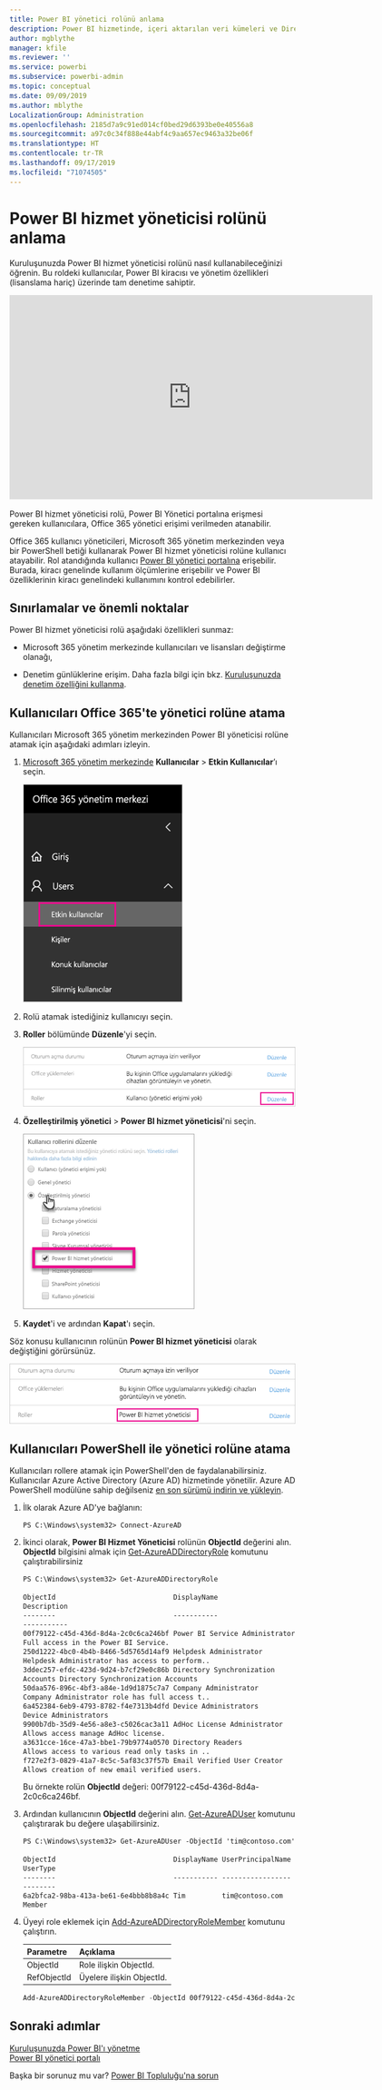 ```yaml
---
title: Power BI yönetici rolünü anlama
description: Power BI hizmetinde, içeri aktarılan veri kümeleri ve DirectQuery için satır düzeyi güvenliği yapılandırma.
author: mgblythe
manager: kfile
ms.reviewer: ''
ms.service: powerbi
ms.subservice: powerbi-admin
ms.topic: conceptual
ms.date: 09/09/2019
ms.author: mblythe
LocalizationGroup: Administration
ms.openlocfilehash: 2185d7a9c91ed014cf0bed29d6393be0e40556a8
ms.sourcegitcommit: a97c0c34f888e44abf4c9aa657ec9463a32be06f
ms.translationtype: HT
ms.contentlocale: tr-TR
ms.lasthandoff: 09/17/2019
ms.locfileid: "71074505"
---
```

# <a name="understanding-the-power-bi-service-administrator-role"></a>Power BI hizmet yöneticisi rolünü anlama

Kuruluşunuzda Power BI hizmet yöneticisi rolünü nasıl kullanabileceğinizi öğrenin. Bu roldeki kullanıcılar, Power BI kiracısı ve yönetim özellikleri (lisanslama hariç) üzerinde tam denetime sahiptir.

<iframe width="640" height="360" src="https://www.youtube.com/embed/PQRbdJgEm3k?showinfo=0" frameborder="0" allowfullscreen></iframe>

Power BI hizmet yöneticisi rolü, Power BI Yönetici portalına erişmesi gereken kullanıcılara, Office 365 yönetici erişimi verilmeden atanabilir.

Office 365 kullanıcı yöneticileri, Microsoft 365 yönetim merkezinden veya bir PowerShell betiği kullanarak Power BI hizmet yöneticisi rolüne kullanıcı atayabilir. Rol atandığında kullanıcı [Power BI yönetici portalına](service-admin-portal.md) erişebilir. Burada, kiracı genelinde kullanım ölçümlerine erişebilir ve Power BI özelliklerinin kiracı genelindeki kullanımını kontrol edebilirler.

## <a name="limitations-and-considerations"></a>Sınırlamalar ve önemli noktalar

Power BI hizmet yöneticisi rolü aşağıdaki özellikleri sunmaz:

* Microsoft 365 yönetim merkezinde kullanıcıları ve lisansları değiştirme olanağı,

* Denetim günlüklerine erişim. Daha fazla bilgi için bkz. [Kuruluşunuzda denetim özelliğini kullanma](service-admin-auditing.md).

## <a name="assign-users-to-the-admin-role-in-office-365"></a>Kullanıcıları Office 365'te yönetici rolüne atama

Kullanıcıları Microsoft 365 yönetim merkezinden Power BI yöneticisi rolüne atamak için aşağıdaki adımları izleyin.

1. [Microsoft 365 yönetim merkezinde](https://portal.office.com/adminportal/home#/homepage) **Kullanıcılar** > **Etkin Kullanıcılar**’ı seçin.

    ![Microsoft 365 yönetim merkezi](media/service-admin-role/powerbi-admin-users.png)

1. Rolü atamak istediğiniz kullanıcıyı seçin.

1. **Roller** bölümünde **Düzenle**'yi seçin.

    ![Rolleri düzenleme](media/service-admin-role/powerbi-admin-edit-roles.png)

1. **Özelleştirilmiş yönetici** > **Power BI hizmet yöneticisi**'ni seçin.

    ![Power BI hizmet yöneticisi](media/service-admin-role/powerbi-admin-role.png)

1. **Kaydet**'i ve ardından **Kapat**'ı seçin.

Söz konusu kullanıcının rolünün **Power BI hizmet yöneticisi** olarak değiştiğini görürsünüz.

![Roller](media/service-admin-role/powerbi-admin-role-set.png)

## <a name="assign-users-to-the-admin-role-with-powershell"></a>Kullanıcıları PowerShell ile yönetici rolüne atama

Kullanıcıları rollere atamak için PowerShell'den de faydalanabilirsiniz. Kullanıcılar Azure Active Directory (Azure AD) hizmetinde yönetilir. Azure AD PowerShell modülüne sahip değilseniz [en son sürümü indirin ve yükleyin](https://www.powershellgallery.com/packages/AzureAD/).

1. İlk olarak Azure AD'ye bağlanın:
   ```
   PS C:\Windows\system32> Connect-AzureAD
   ```

1. İkinci olarak, **Power BI Hizmet Yöneticisi** rolünün **ObjectId** değerini alın. **ObjectId** bilgisini almak için [Get-AzureADDirectoryRole](/powershell/module/azuread/get-azureaddirectoryrole) komutunu çalıştırabilirsiniz

    ```
    PS C:\Windows\system32> Get-AzureADDirectoryRole

    ObjectId                             DisplayName                        Description
    --------                             -----------                        -----------
    00f79122-c45d-436d-8d4a-2c0c6ca246bf Power BI Service Administrator     Full access in the Power BI Service.
    250d1222-4bc0-4b4b-8466-5d5765d14af9 Helpdesk Administrator             Helpdesk Administrator has access to perform..
    3ddec257-efdc-423d-9d24-b7cf29e0c86b Directory Synchronization Accounts Directory Synchronization Accounts
    50daa576-896c-4bf3-a84e-1d9d1875c7a7 Company Administrator              Company Administrator role has full access t..
    6a452384-6eb9-4793-8782-f4e7313b4dfd Device Administrators              Device Administrators
    9900b7db-35d9-4e56-a8e3-c5026cac3a11 AdHoc License Administrator        Allows access manage AdHoc license.
    a3631cce-16ce-47a3-bbe1-79b9774a0570 Directory Readers                  Allows access to various read only tasks in ..
    f727e2f3-0829-41a7-8c5c-5af83c37f57b Email Verified User Creator        Allows creation of new email verified users.
    ```

    Bu örnekte rolün **ObjectId** değeri: 00f79122-c45d-436d-8d4a-2c0c6ca246bf.

1. Ardından kullanıcının **ObjectId** değerini alın. [Get-AzureADUser](/powershell/module/azuread/get-azureaduser) komutunu çalıştırarak bu değere ulaşabilirsiniz.

    ```
    PS C:\Windows\system32> Get-AzureADUser -ObjectId 'tim@contoso.com'

    ObjectId                             DisplayName UserPrincipalName      UserType
    --------                             ----------- -----------------      --------
    6a2bfca2-98ba-413a-be61-6e4bbb8b8a4c Tim         tim@contoso.com        Member
    ```

1. Üyeyi role eklemek için [Add-AzureADDirectoryRoleMember](/powershell/module/azuread/add-azureaddirectoryrolemember) komutunu çalıştırın.

    | Parametre | Açıklama |
    | --- | --- |
    | ObjectId |Role ilişkin ObjectId. |
    | RefObjectId |Üyelere ilişkin ObjectId. |

    ```powershell
    Add-AzureADDirectoryRoleMember -ObjectId 00f79122-c45d-436d-8d4a-2c0c6ca246bf -RefObjectId 6a2bfca2-98ba-413a-be61-6e4bbb8b8a4c
    ```

## <a name="next-steps"></a>Sonraki adımlar

[Kuruluşunuzda Power BI'ı yönetme](service-admin-administering-power-bi-in-your-organization.md)  
[Power BI yönetici portalı](service-admin-portal.md)  

Başka bir sorunuz mu var? [Power BI Topluluğu'na sorun](http://community.powerbi.com/)
